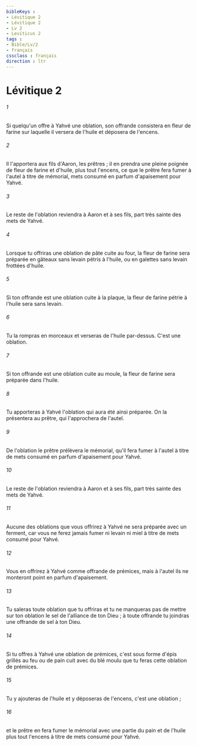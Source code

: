 ```yaml
---
bibleKeys : 
- Lévitique 2
- Lévitique 2
- Lv 2
- Leviticus 2
tags : 
- Bible/Lv/2
- français
cssclass : français
direction : ltr
---
```


# Lévitique 2

###### 1
Si quelqu'un offre à Yahvé une oblation, son offrande consistera en fleur de farine sur laquelle il versera de l'huile et déposera de l'encens. 
###### 2
Il l'apportera aux fils d'Aaron, les prêtres ; il en prendra une pleine poignée de fleur de farine et d'huile, plus tout l'encens, ce que le prêtre fera fumer à l'autel à titre de mémorial, mets consumé en parfum d'apaisement pour Yahvé. 
###### 3
Le reste de l'oblation reviendra à Aaron et à ses fils, part très sainte des mets de Yahvé. 
###### 4
Lorsque tu offriras une oblation de pâte cuite au four, la fleur de farine sera préparée en gâteaux sans levain pétris à l'huile, ou en galettes sans levain frottées d'huile. 
###### 5
Si ton offrande est une oblation cuite à la plaque, la fleur de farine pétrie à l'huile sera sans levain. 
###### 6
Tu la rompras en morceaux et verseras de l'huile par-dessus. C'est une oblation. 
###### 7
Si ton offrande est une oblation cuite au moule, la fleur de farine sera préparée dans l'huile. 
###### 8
Tu apporteras à Yahvé l'oblation qui aura été ainsi préparée. On la présentera au prêtre, qui l'approchera de l'autel. 
###### 9
De l'oblation le prêtre prélèvera le mémorial, qu'il fera fumer à l'autel à titre de mets consumé en parfum d'apaisement pour Yahvé. 
###### 10
Le reste de l'oblation reviendra à Aaron et à ses fils, part très sainte des mets de Yahvé. 
###### 11
Aucune des oblations que vous offrirez à Yahvé ne sera préparée avec un ferment, car vous ne ferez jamais fumer ni levain ni miel à titre de mets consumé pour Yahvé. 
###### 12
Vous en offrirez à Yahvé comme offrande de prémices, mais à l'autel ils ne monteront point en parfum d'apaisement. 
###### 13
Tu saleras toute oblation que tu offriras et tu ne manqueras pas de mettre sur ton oblation le sel de l'alliance de ton Dieu ; à toute offrande tu joindras une offrande de sel à ton Dieu. 
###### 14
Si tu offres à Yahvé une oblation de prémices, c'est sous forme d'épis grillés au feu ou de pain cuit avec du blé moulu que tu feras cette oblation de prémices. 
###### 15
Tu y ajouteras de l'huile et y déposeras de l'encens, c'est une oblation ; 
###### 16
et le prêtre en fera fumer le mémorial avec une partie du pain et de l'huile plus tout l'encens à titre de mets consumé pour Yahvé. 
